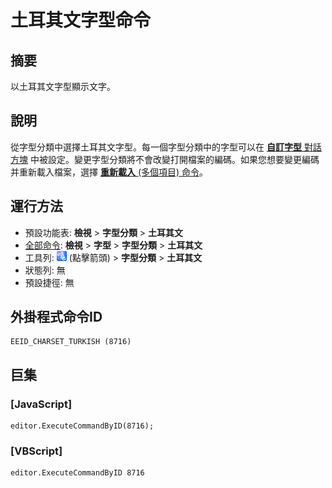 # 土耳其文字型命令

## 摘要

以土耳其文字型顯示文字。

## 說明

從字型分類中選擇土耳其文字型。每一個字型分類中的字型可以在 [**自訂字型** 對話方塊](../../dlg/properties/font/index) 中被設定。變更字型分類將不會改變打開檔案的編碼。如果您想要變更編碼并重新載入檔案，選擇 [**重新載入** (多個項目) 命令](../file/file_reload_defined)。

## 運行方法

- 預設功能表: **檢視** \> **字型分類** \> **土耳其文**
- [全部命令](../tools/all_commands): **檢視** \> **字型** >
**字型分類** \> **土耳其文**
- 工具列: ![](../../images/fontpopup.png) (點擊箭頭) \> **字型分類** \> **土耳其文**
- 狀態列: 無
- 預設捷徑: 無

## 外掛程式命令ID

```
EEID_CHARSET_TURKISH (8716)
```

## 巨集

### \[JavaScript\]

```
editor.ExecuteCommandByID(8716);
```

### \[VBScript\]

```
editor.ExecuteCommandByID 8716
```
